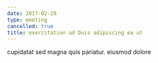 ```yaml
---
date: 2017-02-28
type: meeting
cancelled: true
title: exercitation ad Duis adipiscing ea ut
---
```

cupidatat sed magna quis pariatur. eiusmod dolore